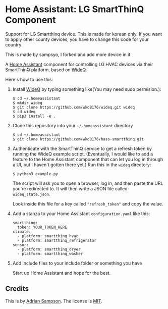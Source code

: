 Home Assistant: LG SmartThinQ Component
=======================================
Support for LG Smartthinq device.
This is made for korean only.
If you want to apply other county devices, you have to change this code for your country

This is made by sampsyo, I forked and add more device in it


A [Home Assistant][hass] component for controlling LG HVAC devices via their SmartThinQ platform, based on [WideQ][].

[hass]: https://home-assistant.io
[wideq]: https://github.com/wkd8176/wideq

Here's how to use this:

1. Install [WideQ][] by typing something like(You may need sudo permision.):

       $ cd ~/.homeassistant
       $ mkdir wideq
       $ git clone https://github.com/wkd8176/wideq.git wideq
       $ cd wideq
       $ pip3 install -e .

2. Clone this repository into your `~/.homeassistant` directory

       $ cd ~/.homeassistant
       $ git clone https://github.com/wkd8176/hass-smartthinq.git

3. Authenticate with the SmartThinQ service to get a refresh token by running the WideQ example script. (Eventually, I would like to add a feature to the Home Assistant component that can let you log in through a UI, but I haven't gotten there yet.) Run this in the `wideq` directory:

       $ python3 example.py

   The script will ask you to open a browser, log in, and then paste the URL you're redirected to. It will then write a JSON file called `wideq_state.json`.

   Look inside this file for a key called `"refresh_token"` and copy the value.

4. Add a stanza to your Home Assistant `configuration.yaml` like this:

       smartthinq:
         token: YOUR_TOKEN_HERE
       climate:
         - platform: smartthinq_hvac
         - platform: smartthinq_refrigerator
       sensor:
         - platform: smartthinq_dryer
         - platform: smartthinq_washer


5. Add include files to your include folder or something you have

   Start up Home Assistant and hope for the best.


Credits
-------

This is by [Adrian Sampson][adrian]. The license is [MIT][].

[adrian]: http://www.cs.cornell.edu/~asampson/
[mit]: https://opensource.org/licenses/MIT
